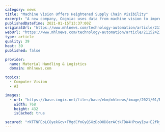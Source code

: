 ```yaml
---
category: news
title: "Machine Vision Offers Heightened Supply Chain Visibility"
excerpt: "A new company, Cogniac uses data from machine vision to improve the supply chain. While increasing supply chain visibility is an on-going process, another tool — machine vision—can help companies reach a deeper level of visibility."
publishedDateTime: 2021-01-15T13:37:00Z
originalUrl: "https://www.mhlnews.com/technology-automation/article/21152421/machine-vision-offers-heightened-supply-chain-visibility"
webUrl: "https://www.mhlnews.com/technology-automation/article/21152421/machine-vision-offers-heightened-supply-chain-visibility"
type: article
quality: 39
heat: 39
published: false

provider:
  name: Material Handling & Logistics
  domain: mhlnews.com

topics:
  - Computer Vision
  - AI

images:
  - url: "https://base.imgix.net/files/base/ebm/mhlnews/image/2021/01/Machine_vision.600094ad3a3d7.png?auto=format&fit=max&w=1200"
    width: 768
    height: 432
    isCached: true

secured: "rkTTNFEoLC8yekGcv+FMgdCfoGyQSXzDoOHD8erACtkFDW4HPcwyIpw+E2fkj6bjYi/JFLOGyTdtegYu+eKOQ0Wd5xJQcNNULfeIGuDNlF33JMIZyaZFdO2ByoPYZ+U3NGXhSZkWHiV0Wlu+TlUK7M3y3mmarr3p+2Xm0NH0BPbYeTsE2FxfLnNQ3wuj1J3p50THp7paFATNWgvPK4oe3RlfEpZx/rp/fKEWwig5J1zCsAUmaJKnRcR0FY3jwBtxqUfDbu3Vv1hlirQB02VNQbNtO8qapJQAdP2MR6foU1bVydJmmZrZlsP7uhh/oI1GY2y7trvkviYh4W0eGTpd4U+1QOsma5U8oPQvA0BxvnU=;H84CjVMOk9O9/mN1JytFEw=="
---
```


